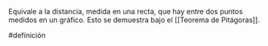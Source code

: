 Equivale a la distancia, medida en una recta, que hay entre dos puntos medidos en un gráfico. Esto se demuestra bajo el [[Teorema de Pitágoras]]. 

#definición
